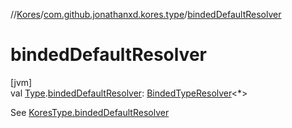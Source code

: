 //[Kores](../../index.md)/[com.github.jonathanxd.kores.type](index.md)/[bindedDefaultResolver](binded-default-resolver.md)

# bindedDefaultResolver

[jvm]\
val [Type](https://docs.oracle.com/javase/8/docs/api/java/lang/reflect/Type.html).[bindedDefaultResolver](binded-default-resolver.md): [BindedTypeResolver](-binded-type-resolver/index.md)<*>

See [KoresType.bindedDefaultResolver](-kores-type/binded-default-resolver.md)
